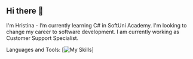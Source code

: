 ## Hi there 👋

I'm Hristina - I’m currently learning C# in SoftUni Academy.
I'm looking to change my career to software development. I am currently working as Customer Support Specialist.

Languages and Tools:
[![My Skills](https://skillicons.dev/icons?i=js,html,css)]


<!--
**hstoykova/hstoykova** is a ✨ _special_ ✨ repository because its `README.md` (this file) appears on your GitHub profile.

Here are some ideas to get you started:

- 🔭 I’m currently working on ...
- 🌱 I’m currently learning ...
- 👯 I’m looking to collaborate on ...
- 🤔 I’m looking for help with ...
- 💬 Ask me about ...
- 📫 How to reach me: ...
- 😄 Pronouns: ...
- ⚡ Fun fact: ...
-->
